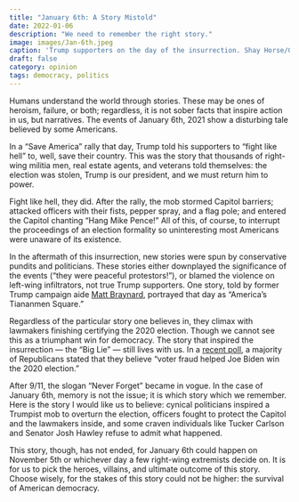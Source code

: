 ```yaml
---
title: "January 6th: A Story Mistold"
date: 2022-01-06
description: "We need to remember the right story."
image: images/Jan-6th.jpeg
caption: 'Trump supporters on the day of the insurrection. Shay Horse/Getty Images'
draft: false
category: opinion
tags: democracy, politics
---
```


Humans understand the world through stories. These may be ones of heroism, failure, or both; regardless, it is not sober facts that inspire action in us, but narratives. The events of January 6th, 2021 show a disturbing tale believed by some Americans.  

In a “Save America” rally that day, Trump told his supporters to “fight like hell” to, well, save their country. This was the story that thousands of right-wing militia men, real estate agents, and veterans told themselves: the election was stolen, Trump is our president, and we must return him to power.

Fight like hell, they did. After the rally, the mob stormed Capitol barriers; attacked officers with their fists, pepper spray, and a flag pole; and entered the Capitol chanting “Hang Mike Pence!” All of this, of course, to interrupt the proceedings of an election formality so uninteresting most Americans were unaware of its existence. 

In the aftermath of this insurrection, new stories were spun by conservative pundits and politicians. These stories either downplayed the significance of the events (“they were peaceful protestors!”), or blamed the violence on left-wing infiltrators, not true Trump supporters. One story, told by former Trump campaign aide [Matt Braynard](https://www.nytimes.com/2022/01/05/technology/jan-6-anniversary-social-media.html), portrayed that day as “America’s Tiananmen Square.” 

Regardless of the particular story one believes in, they climax with lawmakers finishing certifying the 2020 election. Though we cannot see this as a triumphant win for democracy. The story that inspired the insurrection — the “Big Lie” — still lives with us. In a [recent poll](https://www.npr.org/transcripts/1069985482), a majority of Republicans stated that they believe “voter fraud helped Joe Biden win the 2020 election.”

After 9/11, the slogan “Never Forget” became in vogue. In the case of January 6th, memory is not the issue; it is which story which we remember. Here is the story I would like us to believe: cynical politicians inspired a Trumpist mob to overturn the election, officers fought to protect the Capitol and the lawmakers inside, and some craven individuals like Tucker Carlson and Senator Josh Hawley refuse to admit what happened. 

This story, though, has not ended, for January 6th could happen on November 5th or whichever day a few right-wing extremists decide on. It is for us to pick the heroes, villains, and ultimate outcome of this story. Choose wisely, for the stakes of this story could not be higher: the survival of American democracy.
